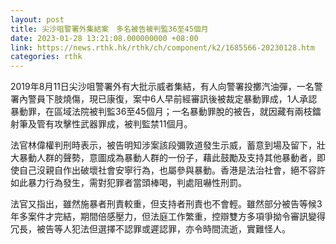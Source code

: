 ```yaml
---
layout: post
title: 尖沙咀警署外集結案　多名被告被判監36至45個月
date: 2023-01-28 13:21:08.000000000 +08:00
link: https://news.rthk.hk/rthk/ch/component/k2/1685566-20230128.htm
categories: rthk
---
```


2019年8月11日尖沙咀警署外有大批示威者集結，有人向警署投擲汽油彈，一名警署內警員下肢燒傷，現已康復，案中6人早前經審訊後被裁定暴動罪成，1人承認暴動罪，在區域法院被判監36至45個月；一名暴動罪脫的被告，就因藏有兩枝鐳射筆及管有攻擊性武器罪成，被判監禁11個月。

法官林偉權判刑時表示，被告明知涉案該段彌敦道發生示威，蓄意到場及留下，壯大暴動人群的聲勢，意圖成為暴動人群的一份子，藉此鼓勵及支持其他暴動者，即使自己沒親自作出破壞社會安寧行為，也屬參與暴動。香港是法治社會，絕不容許如此暴力行為發生，需對犯罪者當頭棒喝，判處阻嚇性刑罰。

法官又指出，雖然施暴者刑責較重，但支持者刑責也不會輕。雖然部分被告等候3年多案件才完結，期間倍感壓力，但法庭工作繁重，控辯雙方多項爭拗令審訊變得冗長，被告等人犯法但選擇不認罪或遲認罪，亦令時間流逝，實難怪人。

